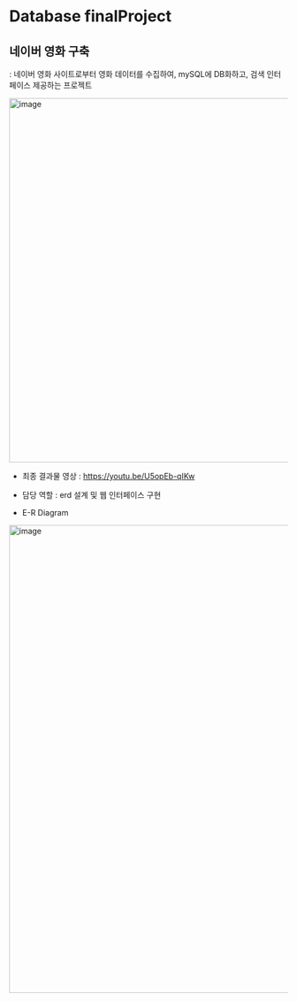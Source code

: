 # Database finalProject

## 네이버 영화 구축
: 네이버 영화 사이트로부터 영화 데이터를 수집하여, mySQL에 DB화하고, 검색 인터페이스 제공하는 프로젝트






<img width="658" alt="image" src="https://user-images.githubusercontent.com/81572478/175073539-329f462b-43c6-4981-86fc-e26e9e6f4810.png">



* 최종 결과물 영상 : https://youtu.be/U5opEb-qIKw

* 담당 역할 : erd 설계 및 웹 인터페이스 구현 

* E-R Diagram
<img width="845" alt="image" src="https://user-images.githubusercontent.com/81572478/175074161-87c09c6e-6a12-4531-bad8-3833b1ed9bbb.png">

